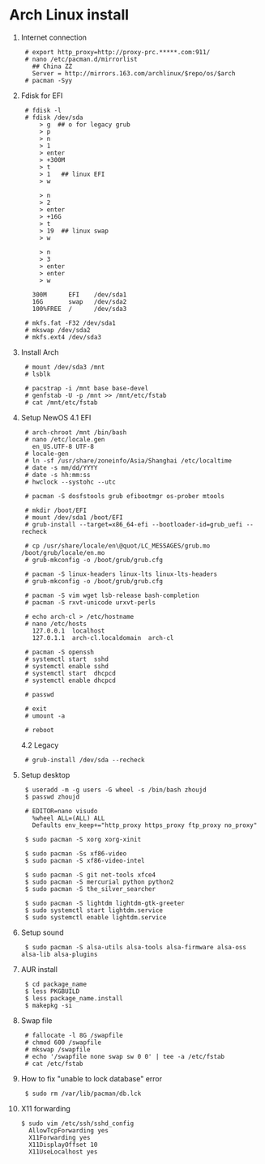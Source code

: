 Arch Linux install
==================

1. Internet connection

        # export http_proxy=http://proxy-prc.*****.com:911/
        # nano /etc/pacman.d/mirrorlist
          ## China ZZ
          Server = http://mirrors.163.com/archlinux/$repo/os/$arch
        # pacman -Syy

2. Fdisk for EFI

        # fdisk -l
        # fdisk /dev/sda
            > g  ## o for legacy grub
            > p
            > n
            > 1
            > enter
            > +300M
            > t
            > 1   ## linux EFI
            > w

            > n
            > 2
            > enter
            > +16G
            > t
            > 19  ## linux swap
            > w

            > n
            > 3
            > enter
            > enter
            > w

          300M      EFI    /dev/sda1
          16G       swap   /dev/sda2
          100%FREE  /      /dev/sda3

        # mkfs.fat -F32 /dev/sda1
        # mkswap /dev/sda2
        # mkfs.ext4 /dev/sda3

3. Install Arch

        # mount /dev/sda3 /mnt
        # lsblk

        # pacstrap -i /mnt base base-devel
        # genfstab -U -p /mnt >> /mnt/etc/fstab
        # cat /mnt/etc/fstab

4. Setup NewOS 
    4.1 EFI

        # arch-chroot /mnt /bin/bash
        # nano /etc/locale.gen
          en_US.UTF-8 UTF-8
        # locale-gen
        # ln -sf /usr/share/zoneinfo/Asia/Shanghai /etc/localtime
        # date -s mm/dd/YYYY
        # date -s hh:mm:ss
        # hwclock --systohc --utc

        # pacman -S dosfstools grub efibootmgr os-prober mtools

        # mkdir /boot/EFI
        # mount /dev/sda1 /boot/EFI
        # grub-install --target=x86_64-efi --bootloader-id=grub_uefi --recheck

        # cp /usr/share/locale/en\@quot/LC_MESSAGES/grub.mo /boot/grub/locale/en.mo
        # grub-mkconfig -o /boot/grub/grub.cfg

        # pacman -S linux-headers linux-lts linux-lts-headers
        # grub-mkconfig -o /boot/grub/grub.cfg

        # pacman -S vim wget lsb-release bash-completion
        # pacman -S rxvt-unicode urxvt-perls

        # echo arch-cl > /etc/hostname
        # nano /etc/hosts
          127.0.0.1  localhost
          127.0.1.1  arch-cl.localdomain  arch-cl

        # pacman -S openssh
        # systemctl start  sshd
        # systemctl enable sshd
        # systemctl start  dhcpcd
        # systemctl enable dhcpcd

        # passwd

        # exit
        # umount -a

        # reboot

    4.2 Legacy

        # grub-install /dev/sda --recheck
 
5. Setup desktop

        $ useradd -m -g users -G wheel -s /bin/bash zhoujd
        $ passwd zhoujd

        # EDITOR=nano visudo
          %wheel ALL=(ALL) ALL
          Defaults env_keep+="http_proxy https_proxy ftp_proxy no_proxy"

        $ sudo pacman -S xorg xorg-xinit

        $ sudo pacman -Ss xf86-video
        $ sudo pacman -S xf86-video-intel

        $ sudo pacman -S git net-tools xfce4
        $ sudo pacman -S mercurial python python2
        $ sudo pacman -S the_silver_searcher
        
        $ sudo pacman -S lightdm lightdm-gtk-greeter
        $ sudo systemctl start lightdm.service
        $ sudo systemctl enable lightdm.service

6. Setup sound

        $ sudo pacman -S alsa-utils alsa-tools alsa-firmware alsa-oss alsa-lib alsa-plugins

7. AUR install

        $ cd package_name
        $ less PKGBUILD
        $ less package_name.install
        $ makepkg -si

8. Swap file

        # fallocate -l 8G /swapfile
        # chmod 600 /swapfile
        # mkswap /swapfile
        # echo '/swapfile none swap sw 0 0' | tee -a /etc/fstab
        # cat /etc/fstab

9. How to fix "unable to lock database" error

        $ sudo rm /var/lib/pacman/db.lck

10. X11 forwarding

        $ sudo vim /etc/ssh/sshd_config
          AllowTcpForwarding yes
          X11Forwarding yes
          X11DisplayOffset 10
          X11UseLocalhost yes
